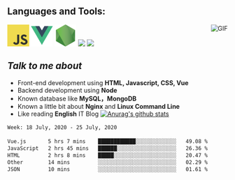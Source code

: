 ## **Languages and Tools:**      
<code><img height="50" style="max-width: 80px;" src="https://raw.githubusercontent.com/github/explore/80688e429a7d4ef2fca1e82350fe8e3517d3494d/topics/javascript/javascript.png"></code>
<code><img height="50" style="max-width: 80px;" src="https://raw.githubusercontent.com/github/explore/80688e429a7d4ef2fca1e82350fe8e3517d3494d/topics/vue/vue.png"></code>
<code><img height="50" style="max-width: 80px;" src="https://raw.githubusercontent.com/github/explore/80688e429a7d4ef2fca1e82350fe8e3517d3494d/topics/nodejs/nodejs.png"></code>
<code><img height="50" style="max-width: 80px;" src="https://img.shields.io/badge/-HTML5-E34F26?style=flat&logo=html5&logoColor=white"></code>
<code><img height="50" style="max-width: 80px;" src="https://img.shields.io/badge/-CSS3-1572B6?style=flat&logo=css3"></code>
<img align="right" alt="GIF" src="https://media.giphy.com/media/iIqmM5tTjmpOB9mpbn/giphy.gif" />
## *Talk to me about*
- Front-end development using **HTML, Javascript, CSS, Vue**
- Backend development using **Node**
- Known database like **MySQL，MongoDB**
- Known a little bit about **Nginx** and **Linux Command Line**
- Like reading **English** IT Blog
[![Anurag's github stats](https://github-readme-stats.vercel.app/api?username=qdi5)](https://github.com/anuraghazra/github-readme-stats)
<!--START_SECTION:waka-->
```text
Week: 18 July, 2020 - 25 July, 2020

Vue.js       5 hrs 7 mins    ████████████░░░░░░░░░░░░░   49.08 % 
JavaScript   2 hrs 45 mins   ██████░░░░░░░░░░░░░░░░░░░   26.36 % 
HTML         2 hrs 8 mins    █████░░░░░░░░░░░░░░░░░░░░   20.47 % 
Other        14 mins         ░░░░░░░░░░░░░░░░░░░░░░░░░   02.29 % 
JSON         10 mins         ░░░░░░░░░░░░░░░░░░░░░░░░░   01.61 %
```
<!--END_SECTION:waka-->
